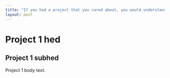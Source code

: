 ```yaml
---
title: "If you had a project that you cared about, you would understand what it takes"
layout: post
---
```


# Project 1 hed

## Project 1 subhed

Project 1 body text.